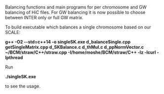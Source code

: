 Balancing functions and main programs for per chromosome and GW balancing of HiC files. For GW balancing it is now possible to choose between INTER only or full GW matrix.

To build executable which balances a single chromosome based on our SCALE:

**g++ -O2 --std=c++14 -o singleSK.exe d_balanceSingle.cpp getSingleMatrix.cpp d_SKBalance.c d_thMul.c d_ppNormVector.c ~/BCM/straw/C++/straw.cpp -I/home/moshe/BCM/straw/C++ -lz -lcurl -lpthread**

Run

**./singleSK.exe**

to see the usage.
